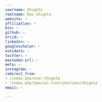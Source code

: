 ```yaml
---
username: Shigeta
realname: Ron Shigeta
website: ~
affiliation: ~
bio: ~
github: ~
orcid: ~
linkedin: ~
googlescholar: ~
wikidata: ~
twitter: ~
mastodon-url: ~
meta: ~
instagram: ~
redirect_from:
- /index.php/User:Shigeta
- /index.php/Special:Contributions/Shigeta
email: ~

---
```

